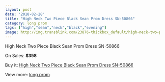 ```yaml
---
layout: post
date: '2018-02-28'
title: "High Neck Two Piece Black Sean Prom Dress SN-50866"
category: long prom
tags: ["high","sean","neck","black","evening"]
image: http://img.transblink.com/23876-thickbox_default/high-neck-two-piece-black-sean-prom-dress-sn-50866.jpg
---
```

High Neck Two Piece Black Sean Prom Dress SN-50866

On Sales: **$358**
<a href="https://www.transblink.com/en/long-prom/7574-high-neck-two-piece-black-sean-prom-dress-sn-50866.html"><amp-img layout="responsive" width="600" height="600" src="//img.transblink.com/23876-thickbox_default/high-neck-two-piece-black-sean-prom-dress-sn-50866.jpg" alt="High Neck Two Piece Black Sean Prom Dress SN-50866 0" /></a>
<a href="https://www.transblink.com/en/long-prom/7574-high-neck-two-piece-black-sean-prom-dress-sn-50866.html"><amp-img layout="responsive" width="600" height="600" src="//img.transblink.com/23878-thickbox_default/high-neck-two-piece-black-sean-prom-dress-sn-50866.jpg" alt="High Neck Two Piece Black Sean Prom Dress SN-50866 1" /></a>
<a href="https://www.transblink.com/en/long-prom/7574-high-neck-two-piece-black-sean-prom-dress-sn-50866.html"><amp-img layout="responsive" width="600" height="600" src="//img.transblink.com/23877-thickbox_default/high-neck-two-piece-black-sean-prom-dress-sn-50866.jpg" alt="High Neck Two Piece Black Sean Prom Dress SN-50866 2" /></a>

Buy it: [High Neck Two Piece Black Sean Prom Dress SN-50866](https://www.transblink.com/en/long-prom/7574-high-neck-two-piece-black-sean-prom-dress-sn-50866.html "High Neck Two Piece Black Sean Prom Dress SN-50866")

View more: [long prom](https://www.transblink.com/en/58-long-prom "long prom")